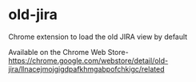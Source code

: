 # old-jira
Chrome extension to load the old JIRA view by default 


Available on the Chrome Web Store- https://chrome.google.com/webstore/detail/old-jira/llnacejmojgigdpafkhmgabpofchkigc/related

